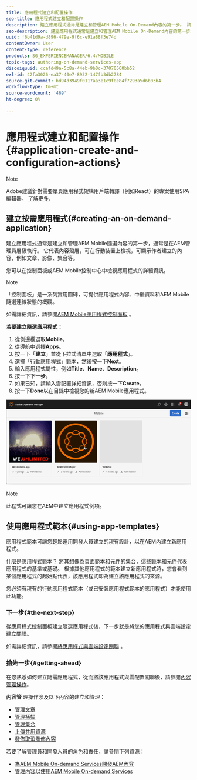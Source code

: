 ```yaml
---
title: 應用程式建立和配置操作
seo-title: 應用程式建立和配置操作
description: 建立應用程式通常是建立和管理AEM Mobile On-Demand內容的第一步。 請詳閱本頁以了解更多。
seo-description: 建立應用程式通常是建立和管理AEM Mobile On-Demand內容的第一步。 請詳閱本頁以了解更多。
uuid: f6b41d9a-d896-479e-9f6c-e91a88f3e74d
contentOwner: User
content-type: reference
products: SG_EXPERIENCEMANAGER/6.4/MOBILE
topic-tags: authoring-on-demand-services-app
discoiquuid: ccafd49a-5c8a-44eb-9b0c-37070560bb52
exl-id: 42fa3026-ea37-40e7-8932-147fb3db2784
source-git-commit: bd94d3949f0117aa3e1c9f0e84f7293a5d6b03b4
workflow-type: tm+mt
source-wordcount: '469'
ht-degree: 0%

---
```


# 應用程式建立和配置操作{#application-create-and-configuration-actions}

>[!NOTE]
>
>Adobe建議針對需要單頁應用程式架構用戶端轉譯（例如React）的專案使用SPA編輯器。 [了解更多](/help/sites-developing/spa-overview.md).

## 建立按需應用程式{#creating-an-on-demand-application}

建立應用程式通常是建立和管理AEM Mobile隨選內容的第一步，通常是在AEM管理員層級執行。 它代表內容殼層，可在行動裝置上檢視，可顯示作者建立的內容，例如文章、影像、集合等。

您可以在控制面板或AEM Mobile控制中心中檢視應用程式的詳細資訊。

>[!NOTE]
>
>「控制面板」是一系列實用圖磚，可提供應用程式內容、中繼資料和AEM Mobile隨選連線狀態的概觀。
>
>如需詳細資訊，請參閱[AEM Mobile應用程式控制面板](/help/mobile/mobile-apps-ondemand-application-dashboard.md) 。

**若要建立隨選應用程式：**

1. 從側邊欄選取&#x200B;**Mobile**。
1. 從導航中選擇&#x200B;**Apps**。
1. 按一下「**建立**」並從下拉式清單中選取「**應用程式**」。
1. 選擇「行動應用程式」範本，然後按一下&#x200B;**Next**。
1. 輸入應用程式屬性，例如&#x200B;**Title**、**Name**、**Description**。
1. 按一下&#x200B;**下一步**。
1. 如果已知，請輸入雲配置詳細資訊，否則按一下&#x200B;**Create**。
1. 按一下&#x200B;**Done**&#x200B;以在目錄中檢視您的新AEM Mobile應用程式。

![chlimage_1](assets/chlimage_1.gif)

>[!NOTE]
>
>此程式可讓您在AEM中建立應用程式例項。

## 使用應用程式範本{#using-app-templates}

應用程式範本可讓您輕鬆運用開發人員建立的現有設計，以在AEM內建立新應用程式。

什麼是應用程式範本？ 將其想像為頁面範本和元件的集合，這些範本和元件代表應用程式的基準或基礎。
根據其他應用程式的範本建立新應用程式時，您會看到某個應用程式的起始點代表，該應用程式即為建立該應用程式的來源。

您必須有現有的行動應用程式範本（或已安裝應用程式範本的應用程式）才能使用此功能。

### 下一步{#the-next-step}

從應用程式控制面板建立隨選應用程式後，下一步就是將您的應用程式與雲端設定建立關聯。

如需詳細資訊，請參閱[將應用程式與雲端設定關聯](/help/mobile/mobile-on-demand-associating-an-on-demand-app-to-cloud-configuration.md) 。

### 搶先一步{#getting-ahead}

在您熟悉如何建立隨需應用程式，從而將該應用程式與雲配置關聯後，請參閱[內容管理操作](/help/mobile/mobile-apps-ondemand-manage-content-ondemand.md)。

**內容管** 理操作涉及以下內容的建立和管理：

* [管理文章](/help/mobile/mobile-on-demand-managing-articles.md)
* [管理橫幅](/help/mobile/mobile-on-demand-managing-banners.md)
* [管理集合](/help/mobile/mobile-on-demand-managing-collections.md)
* [上傳共用資源](/help/mobile/mobile-on-demand-shared-resources.md)
* [發佈取消發佈內容](/help/mobile/mobile-on-demand-publishing-unpublishing.md)

若要了解管理員和開發人員的角色和責任，請參閱下列資源：

* [為AEM Mobile On-demand Services開發AEM內容](/help/mobile/aem-mobile-on-demand.md)
* [管理內容以使用AEM Mobile On-demand Services](/help/mobile/aem-mobile.md)
